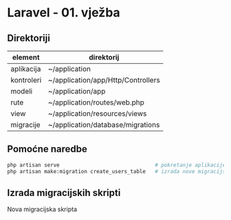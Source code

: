 # Laravel - 01. vježba

## Direktoriji
| element     | direktorij                         |
|-------------|------------------------------------|
| aplikacija  | ~/application                      |
| kontroleri  | ~/application/app/Http/Controllers |
| modeli      | ~/application/app                  |
| rute        | ~/application/routes/web.php       |
| view        | ~/application/resources/views      |
| migracije   | ~/application/database/migrations  |

## Pomoćne naredbe
```bash
php artisan serve                               # pokretanje aplikacije
php artisan make:migration create_users_table   # izrada nove migracijske skripte
```

## Izrada migracijskih skripti

Nova migracijska skripta

